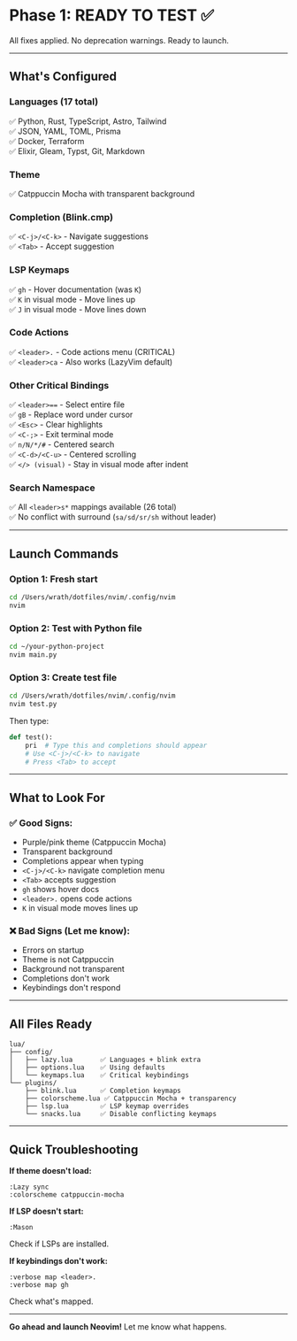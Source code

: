 # Phase 1: READY TO TEST ✅

All fixes applied. No deprecation warnings. Ready to launch.

---

## What's Configured

### Languages (17 total)
✅ Python, Rust, TypeScript, Astro, Tailwind  
✅ JSON, YAML, TOML, Prisma  
✅ Docker, Terraform  
✅ Elixir, Gleam, Typst, Git, Markdown

### Theme
✅ Catppuccin Mocha with transparent background

### Completion (Blink.cmp)
✅ `<C-j>/<C-k>` - Navigate suggestions  
✅ `<Tab>` - Accept suggestion

### LSP Keymaps
✅ `gh` - Hover documentation (was `K`)  
✅ `K` in visual mode - Move lines up  
✅ `J` in visual mode - Move lines down

### Code Actions
✅ `<leader>.` - Code actions menu (CRITICAL)  
✅ `<leader>ca` - Also works (LazyVim default)

### Other Critical Bindings
✅ `<leader>==` - Select entire file  
✅ `gB` - Replace word under cursor  
✅ `<Esc>` - Clear highlights  
✅ `<C-;>` - Exit terminal mode  
✅ `n/N/*/#` - Centered search  
✅ `<C-d>/<C-u>` - Centered scrolling  
✅ `</> (visual)` - Stay in visual mode after indent

### Search Namespace
✅ All `<leader>s*` mappings available (26 total)  
✅ No conflict with surround (`sa/sd/sr/sh` without leader)

---

## Launch Commands

### Option 1: Fresh start
```bash
cd /Users/wrath/dotfiles/nvim/.config/nvim
nvim
```

### Option 2: Test with Python file
```bash
cd ~/your-python-project
nvim main.py
```

### Option 3: Create test file
```bash
cd /Users/wrath/dotfiles/nvim/.config/nvim
nvim test.py
```

Then type:
```python
def test():
    pri  # Type this and completions should appear
    # Use <C-j>/<C-k> to navigate
    # Press <Tab> to accept
```

---

## What to Look For

### ✅ Good Signs:
- Purple/pink theme (Catppuccin Mocha)
- Transparent background
- Completions appear when typing
- `<C-j>/<C-k>` navigate completion menu
- `<Tab>` accepts suggestion
- `gh` shows hover docs
- `<leader>.` opens code actions
- `K` in visual mode moves lines up

### ❌ Bad Signs (Let me know):
- Errors on startup
- Theme is not Catppuccin
- Background not transparent
- Completions don't work
- Keybindings don't respond

---

## All Files Ready

```
lua/
├── config/
│   ├── lazy.lua       ✅ Languages + blink extra
│   ├── options.lua    ✅ Using defaults
│   └── keymaps.lua    ✅ Critical keybindings
└── plugins/
    ├── blink.lua      ✅ Completion keymaps
    ├── colorscheme.lua ✅ Catppuccin Mocha + transparency
    ├── lsp.lua        ✅ LSP keymap overrides
    └── snacks.lua     ✅ Disable conflicting keymaps
```

---

## Quick Troubleshooting

**If theme doesn't load:**
```vim
:Lazy sync
:colorscheme catppuccin-mocha
```

**If LSP doesn't start:**
```vim
:Mason
```
Check if LSPs are installed.

**If keybindings don't work:**
```vim
:verbose map <leader>.
:verbose map gh
```
Check what's mapped.

---

**Go ahead and launch Neovim!** Let me know what happens.
